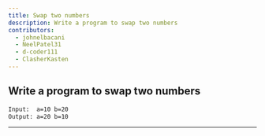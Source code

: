 ```yaml
---
title: Swap two numbers
description: Write a program to swap two numbers
contributors:
  - johnelbacani
  - NeelPatel31
  - d-coder111
  - ClasherKasten
---
```


## Write a program to swap two numbers

```txt
Input:  a=10 b=20
Output: a=20 b=10
```

---
